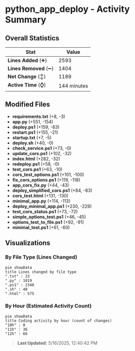 # python_app_deploy - Activity Summary 

## Overall Statistics

| Stat                   | Value                                                             |
| ---------------------- | ----------------------------------------------------------------- |
| **Lines Added** (➕)   | 2593                                          |
| **Lines Removed** (➖) | 1404                                        |
| **Net Change** (↕)    | 1189                |
| **Active Time** (⌚)   | 144 minutes |


## Modified Files
- **requirements.txt** (+8, -3)
- **app.py** (+551, -154)
- **deploy.ps1** (+159, -63)
- **restart.ps1** (+155, -21)
- **startup.txt** (+7, -5)
- **deploy.sh** (+40, -0)
- **check_service.ps1** (+73, -0)
- **update_cors.ps1** (+102, -32)
- **index.html** (+282, -32)
- **redeploy.ps1** (+58, -0)
- **test_cors.ps1** (+63, -10)
- **cors_test_options.ps1** (+101, -100)
- **fix_cors_options.ps1** (+119, -118)
- **app_cors_fix.py** (+44, -43)
- **deploy_simplified_cors.ps1** (+84, -83)
- **cors_test.html** (+131, -130)
- **minimal_app.py** (+114, -113)
- **deploy_minimal_app.ps1** (+230, -229)
- **test_cors_status.ps1** (+73, -72)
- **simple_options_test.ps1** (+46, -45)
- **options_test_to_file.ps1** (+92, -91)
- **minimal_test.ps1** (+61, -60)

## Visualizations

### By File Type (Lines Changed)

```mermaid
pie showData
title Lines changed by file type
".txt" : 23
".py" : 1019
".ps1" : 2340
".sh" : 40
".html" : 575
```

### By Hour (Estimated Activity Count)

```mermaid
pie showData
title Coding activity by hour (count of changes)
"10h" : 8
"11h" : 36
"12h" : 66
```


> **Last Updated:** 5/16/2025, 12:40:42 PM